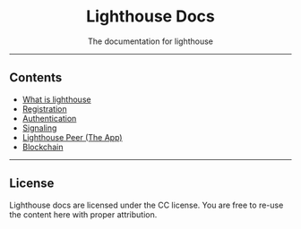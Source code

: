 <h1 align="center">Lighthouse Docs</h1>
<p align="center">The documentation for lighthouse</p>

---

## Contents

- [What is lighthouse](./what.md)
- [Registration](./registration.md)
- [Authentication](./authentication.md)
- [Signaling](./signaling.md)
- [Lighthouse Peer (The App)](./peer.md)
- [Blockchain](./blockchain.md)

---

## License

Lighthouse docs are licensed under the CC license. You are free to re-use the content here with proper attribution.
